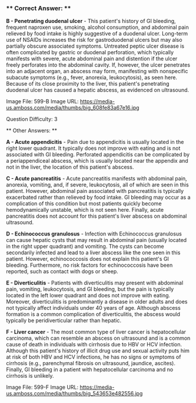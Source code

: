 ### ** Correct Answer: **

**B - Penetrating duodenal ulcer** - This patient's history of GI bleeding, frequent naproxen use, smoking, alcohol consumption, and abdominal pain relieved by food intake is highly suggestive of a duodenal ulcer. Long-term use of NSAIDs increases the risk for gastroduodenal ulcers but may also partially obscure associated symptoms. Untreated peptic ulcer disease is often complicated by gastric or duodenal perforation, which typically manifests with severe, acute abdominal pain and distention if the ulcer freely perforates into the abdominal cavity. If, however, the ulcer penetrates into an adjacent organ, an abscess may form, manifesting with nonspecific subacute symptoms (e.g., fever, anorexia, leukocytosis), as seen here. Because of its close proximity to the liver, this patient's penetrating duodenal ulcer has caused a hepatic abscess, as evidenced on ultrasound.

Image File: 599-B
Image URL: https://media-us.amboss.com/media/thumbs/big_608fe83a67e16.jpg

Question Difficulty: 3

** Other Answers: **

**A - Acute appendicitis** - Pain due to appendicitis is usually located in the right lower quadrant. It typically does not improve with eating and is not associated with GI bleeding. Perforated appendicitis can be complicated by a periappendiceal abscess, which is usually located near the appendix and not in the liver, the location of this patient's abscess.

**C - Acute pancreatitis** - Acute pancreatitis manifests with abdominal pain, anorexia, vomiting, and, if severe, leukocytosis, all of which are seen in this patient. However, abdominal pain associated with pancreatitis is typically exacerbated rather than relieved by food intake. GI bleeding may occur as a complication of this condition but most patients quickly become hemodynamically unstable, which is not seen here. Finally, acute pancreatitis does not account for this patient's liver abscess on abdominal ultrasound.

**D - Echinococcus granulosus** - Infection with Echinococcus granulosus can cause hepatic cysts that may result in abdominal pain (usually located in the right upper quadrant) and vomiting. The cysts can become secondarily infected and lead to a liver abscess like the one seen in this patient. However, echinococcosis does not explain this patient's GI bleeding. Furthermore, no risk factors for echinococcosis have been reported, such as contact with dogs or sheep.

**E - Diverticulitis** - Patients with diverticulitis may present with abdominal pain, vomiting, leukocytosis, and GI bleeding, but the pain is typically located in the left lower quadrant and does not improve with eating. Moreover, diverticulitis is predominantly a disease in older adults and does not typically affect individuals under 40 years of age. Although abscess formation is a common complication of diverticulitis, the abscess would typically be peridiverticular rather than hepatic.

**F - Liver cancer** - The most common type of liver cancer is hepatocellular carcinoma, which can resemble an abscess on ultrasound and is a common cause of death in individuals with cirrhosis due to HBV or HCV infection. Although this patient's history of illicit drug use and sexual activity puts him at risk of both HBV and HCV infections, he has no signs or symptoms of cirrhosis (e.g., parenchymal fibrosis on ultrasound, jaundice, ascites). Finally, GI bleeding in a patient with hepatocellular carcinoma and no cirrhosis is unlikely.

Image File: 599-F
Image URL: https://media-us.amboss.com/media/thumbs/big_543653e482556.jpg

